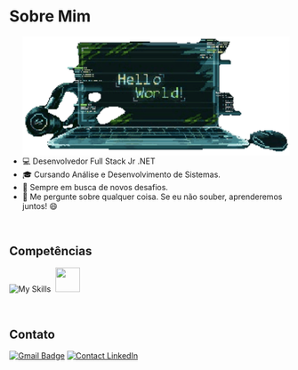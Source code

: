 # Sobre Mim
<img src="https://github.com/ldmachad/ldmachad/blob/main/Assets/HelloWorld.gif" alt="Gif Hello World" align="right" width="480"/>

- 💻 Desenvolvedor Full Stack Jr .NET
- 🎓 Cursando Análise e Desenvolvimento de Sistemas.
- 🌱 Sempre em busca de novos desafios.
- 💬 Me pergunte sobre qualquer coisa. Se eu não souber, aprenderemos juntos! 😄

<br>

## Competências
![My Skills](https://skillicons.dev/icons?i=cs,dotnet,html,css,js,react,git,postman,docker) <img height="44" hspace="4" width="44" src="https://cdn.simpleicons.org/microsoftsqlserver/CC2927"/>

<br>

## Contato
[![Gmail Badge](https://img.shields.io/badge/-Gmail-c14438?style=flat-square&logo=Gmail&logoColor=white&link=mailto:dev.leonardomachado@gmail.com)](mailto:dev.leonardomachado@gmail.com)
<a href="https://www.linkedin.com/in/leonardo-machado-dev/" target="_blank"> <img src="https://img.shields.io/badge/LinkedIn-%230077B5.svg?&style=flat-square&logo=linkedin&logoColor=white" alt="Contact LinkedIn"></a>

<!--
**ldmachad/ldmachad** is a ✨ _special_ ✨ repository because its `README.md` (this file) appears on your GitHub profile.

Here are some ideas to get you started:

- 🔭 I’m currently working on ...
- 🌱 I’m currently learning ...
- 👯 I’m looking to collaborate on ...
- 🤔  I’m looking for help with...
- 💬 Ask me about ...
- 📫 How to reach me: ...
- 😄 Pronouns: ...
- ⚡ Fun fact: ...
-->
